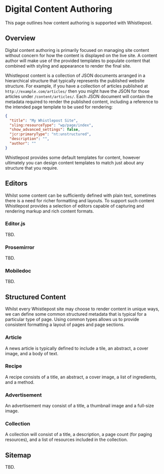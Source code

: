 # Digital Content Authoring
This page outlines how content authoring is supported with Whistlepost.

## Overview

Digital content authoring is primarily focused on managing site content without concern for how the content is displayed on the live site. A content author will make use of the provided templates to populate content that combined with styling and appearance to render the final site.

Whistlepost content is a collection of JSON documents arranged in a hierarchical structure that typically represents the published website structure. For example, if you have a collection of articles published at `http://example.com/articles/` then you might have the JSON for those articles under `/content/articles/`. Each JSON document will contain the metadata required to render the published content, including a reference to the intended page template to be used for rendering:

```json
{
  "title": "My Whistlepost Site",
  "sling:resourceType": "wp/page/index",
  "show_advanced_settings": false,
  "jcr:primaryType": "nt:unstructured",
  "description": "",
  "author": ""
}
```

Whistlepost provides some default templates for content, however ultimately you can design content templates to match just about any structure that you require.

## Editors

Whilst some content can be sufficiently defined with plain text, sometimes there is a need
for richer formatting and layouts. To support such content Whistlepost provides a selection
of editors capable of capturing and rendering markup and rich content formats.

### Editor.js

TBD.

### Prosemirror

TBD.

### Mobiledoc

TBD.

## Structured Content

Whilst every Whistlepost site may choose to render content in unique ways, we can define
some common structured metadata that is typical for a particular type of page. Using common
types allows us to provide consistent formatting a layout of pages and page sections.

### Article

A news article is typically defined to include a tile, an abstract, a cover image, and a body of text.

### Recipe

A recipe consists of a title, an abstract, a cover image, a list of ingredients, and a method.

### Advertisement

An advertisement may consist of a title, a thumbnail image and a full-size image.

### Collection

A collection will consist of a title, a description, a page count (for paging resources), and a list of resources
included in the collection.

## Sitemap

TBD.
